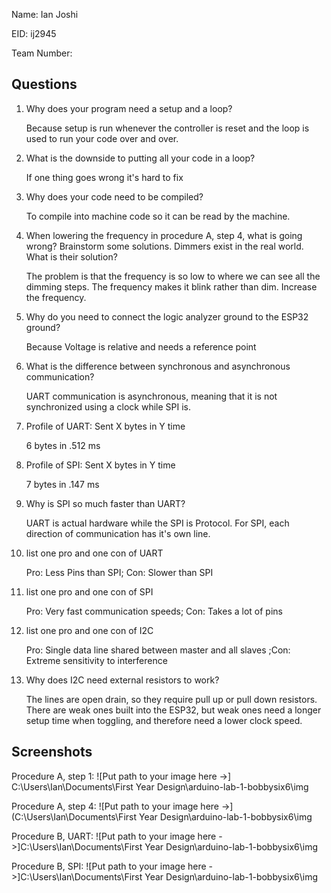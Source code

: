 Name: Ian Joshi		

EID: ij2945

Team Number:

## Questions

1. Why does your program need a setup and a loop?

   Because setup is run whenever the controller is reset and the loop is used to run your code over and over.

2. What is the downside to putting all your code in a loop?

    If one thing goes wrong it's hard to fix

3. Why does your code need to be compiled?

    To compile into machine code so it can be read by the machine.

4. When lowering the frequency in procedure A, step 4, what is going wrong? Brainstorm some solutions. Dimmers exist in the real world. What is their solution?

    The problem is that the frequency is so low to where we can see all the dimming steps. The frequency makes it blink rather than dim. Increase the frequency.

5. Why do you need to connect the logic analyzer ground to the ESP32 ground?

    Because Voltage is relative and needs a reference point

6. What is the difference between synchronous and asynchronous communication?

   UART communication is asynchronous, meaning that it is not synchronized using a clock while SPI is. 

7. Profile of UART: Sent X bytes in Y time 

    6 bytes in .512 ms

8. Profile of SPI: Sent X bytes in Y time

    7 bytes in .147 ms

9. Why is SPI so much faster than UART?

    UART is actual hardware while the SPI is Protocol. For SPI, each direction of communication has it's own line. 

10. list one pro and one con of UART

    Pro: Less Pins than SPI; Con: Slower than SPI

11. list one pro and one con of SPI

    Pro: Very fast communication speeds; Con: Takes a lot of pins

12. list one pro and one con of I2C

    Pro: Single data line shared between master and all slaves ;Con: Extreme sensitivity to interference

13. Why does I2C need external resistors to work?

    The lines are open drain, so they require pull up or pull down resistors. There are weak ones built into the ESP32, but weak ones need a longer setup 
    time when toggling, and therefore need a lower clock speed.

## Screenshots

Procedure A, step 1:
![Put path to your image here ->] C:\Users\Ian\Documents\First Year Design\arduino-lab-1-bobbysix6\img

Procedure A, step 4:
![Put path to your image here ->](C:\Users\Ian\Documents\First Year Design\arduino-lab-1-bobbysix6\img

Procedure B, UART:
![Put path to your image here ->]C:\Users\Ian\Documents\First Year Design\arduino-lab-1-bobbysix6\img

Procedure B, SPI:
![Put path to your image here ->]C:\Users\Ian\Documents\First Year Design\arduino-lab-1-bobbysix6\img
